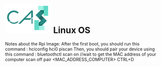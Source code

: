 # <img src="../logo/logo.bmp" width="150"> Linux OS

Notes about the Rpi Image:
After the first boot, you should run this command :
	hciconfig hci0 piscan
Then, you should pair your device using this command :
	bluetoothctl
	scan on
	//wait to get the MAC address of your computer
	scan off
	pair <MAC_ADDRESS_COMPUTER>
	CTRL+D

